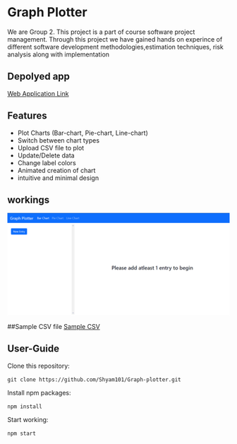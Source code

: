 # Graph Plotter

We are Group 2. This project is a part of course software project management. Through this project we have gained 
hands on experince of different software development methodologies,estimation techniques, risk analysis along
with implementation 

## Depolyed app
[Web Application Link](https://graph-plotter1.herokuapp.com)

## Features
- Plot Charts (Bar-chart, Pie-chart, Line-chart)
- Switch between chart types
- Upload CSV file to plot
- Update/Delete data
- Change label colors
- Animated creation of chart
- intuitive and minimal design 

## workings

![GIF showing Demo of System](https://github.com/Shyam101/Graph-plotter/blob/master/src/images/home.gif)

##Sample CSV file
[Sample CSV](https://github.com/Shyam101/Graph-plotter/blob/master/sample.csv)

## User-Guide
Clone this repository:

```
git clone https://github.com/Shyam101/Graph-plotter.git
```

Install npm packages:

```
npm install
```

Start working:

```
npm start
```
